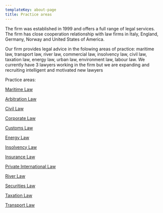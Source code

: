 ```yaml
---
templateKey: about-page
title: Practice areas
---
```

The firm was established in 1999 and offers a full range of legal services. The firm has close cooperation relationship with law firms in Italy, England, Germany, Norway and United States of America. 

Our firm provides legal advice in the folowing areas of practice: maritime law, transport law, river law, commercial law, insolvency law, civil law, taxation law, energy law, urban law, environment law, labour law. We currently have 3 lawyers working in the firm but we are expanding and recruiting intelligent and motivated new lawyers

Practice areas:

[Maritime Law](/practice-areas/maritime-law-in-romania)

[Arbitration Law](/practice-areas/arbitration-in-romania)

[Civil Law](/practice-areas/civil-law-in-romania)

[Corporate Law](/practice-areas/corporate-law-in-romania)

[Customs Law](/practice-areas/customs-law-in-romania)

[Energy Law](/practice-areas/energy-law-in-romania)

[Insolvency Law](/practice-areas/insolvency-law-in-romania)

[Insurance Law](/practice-areas/insurance-law-in-romania)

[Private International Law](/practice-areas/private-international-law-in-romania)

[River Law](/practice-areas/river-law-in-romania)

[Securities Law](/practice-areas/securities-law-in-romania)

[Taxation Law](/practice-areas/taxation-law-in-romania)

[Transport Law](/practice-areas/transport-law-in-romania)